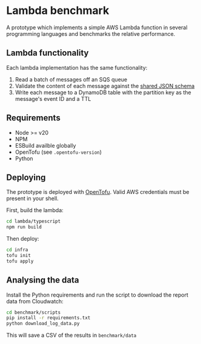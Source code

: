 # Lambda benchmark

A prototype which implements a simple AWS Lambda function in several programming languages and benchmarks the relative performance.

## Lambda functionality

Each lambda implementation has the same functionality:

1. Read a batch of messages off an SQS queue
2. Validate the content of each message against the [shared JSON schema](./schema/event.json)
3. Write each message to a DynamoDB table with the partition key as the message's event ID and a TTL

## Requirements

- Node >= v20
- NPM
- ESBuild availble globally
- OpenTofu (see `.opentofu-version`)
- Python

## Deploying

The prototype is deployed with [OpenTofu](https://opentofu.org/).
Valid AWS credentials must be present in your shell.

First, build the lambda:

```bash
cd lambda/typescript
npm run build

```

Then deploy:

```bash
cd infra
tofu init
tofu apply
```

## Analysing the data

Install the Python requirements and run the script to download the report data from Cloudwatch:

```bash
cd benchmark/scripts
pip install -r requirements.txt
python download_log_data.py
```

This will save a CSV of the results in `benchmark/data`
